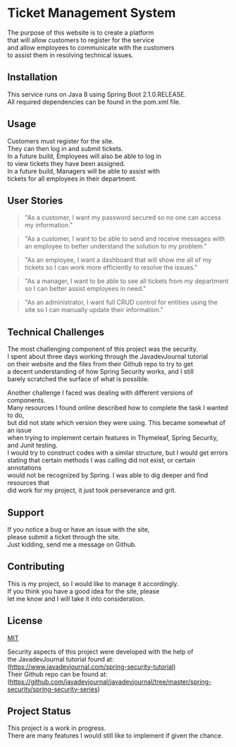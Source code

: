 # Ticket Management System

The purpose of this website is to create a platform\
that will allow customers to register for the service\
and allow employees to communicate with the customers\
to assist them in resolving technical issues.

## Installation

This service runs on Java 8 using Spring Boot 2.1.0.RELEASE.\
All required dependencies can be found in the pom.xml file.

## Usage

Customers must register for the site.\
They can then log in and submit tickets.\
In a future build, Employees will also be able to log in\
to view tickets they have been assigned.\
In a future build, Managers will be able to assist with\
tickets for all employees in their department.

## User Stories

>"As a customer, I want my password secured so no one can access my information."

> "As a customer, I want to be able to send and receive messages
> with an employee to better understand the solution to my problem."

> "As an employee, I want a dashboard that will show me all of my tickets
> so I can work more efficiently to resolve the issues."

> "As a manager, I want to be able to see all tickets from
> my department so I can better assist employees in need."

> "As an administrator, I want full CRUD control for entities
> using the site so I can manually update their information."

## Technical Challenges

The most challenging component of this project was the security.\
I spent about three days working through the JavadevJournal tutorial\
on their website and the files from their Github repo to try to get\
a decent understanding of how Spring Security works, and I still\
barely scratched the surface of what is possible.

Another challenge I faced was dealing with different versions of components.\
Many resources I found online described how to complete the task I wanted to do,\
but did not state which version they were using. This became somewhat of an issue\
when trying to implement certain features in Thymeleaf, Spring Security, and Junit testing.\
I would try to construct codes with a similar structure, but I would get errors\
stating that certain methods I was calling did not exist, or certain annotations\
would not be recognized by Spring. I was able to dig deeper and find resources that\
did work for my project, it just took perseverance and grit.

## Support

If you notice a bug or have an issue with the site,\
please submit a ticket through the site.\
Just kidding, send me a message on Github.

## Contributing

This is my project, so I would like to manage it accordingly.\
If you think you have a good idea for the site, please\
let me know and I will take it into consideration.

## License

[MIT](https://choosealicense.com/licenses/mit/)

Security aspects of this project were developed with the help of\
the JavadevJournal tutorial found at:\
(https://www.javadevjournal.com/spring-security-tutorial)\
Their Github repo can be found at:\
(https://github.com/javadevjournal/javadevjournal/tree/master/spring-security/spring-security-series)

## Project Status

This project is a work in progress.\
There are many features I would still like to implement if given the chance.